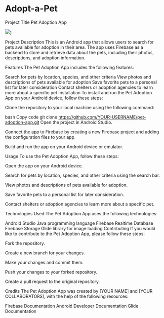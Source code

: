 # Adopt-a-Pet
Project Title
Pet Adoption App

![](https://github.com/yasinenessisik/Adopt-a-Pet/blob/master/app/programgif.gif=800x500))

Project Description
This is an Android app that allows users to search for pets available for adoption in their area. The app uses Firebase as a backend to store and retrieve data about the pets, including their photos, descriptions, and adoption information.

Features
The Pet Adoption App includes the following features:

Search for pets by location, species, and other criteria
View photos and descriptions of pets available for adoption
Save favorite pets to a personal list for later consideration
Contact shelters or adoption agencies to learn more about a specific pet
Installation
To install and run the Pet Adoption App on your Android device, follow these steps:

Clone the repository to your local machine using the following command:

bash
Copy code
git clone https://github.com/YOUR-USERNAME/pet-adoption-app.git
Open the project in Android Studio.

Connect the app to Firebase by creating a new Firebase project and adding the configuration files to your app.

Build and run the app on your Android device or emulator.

Usage
To use the Pet Adoption App, follow these steps:

Open the app on your Android device.

Search for pets by location, species, and other criteria using the search bar.

View photos and descriptions of pets available for adoption.

Save favorite pets to a personal list for later consideration.

Contact shelters or adoption agencies to learn more about a specific pet.

Technologies Used
The Pet Adoption App uses the following technologies:

Android Studio
Java programming language
Firebase Realtime Database
Firebase Storage
Glide library for image loading
Contributing
If you would like to contribute to the Pet Adoption App, please follow these steps:

Fork the repository.

Create a new branch for your changes.

Make your changes and commit them.

Push your changes to your forked repository.

Create a pull request to the original repository.

Credits
The Pet Adoption App was created by [YOUR NAME] and [YOUR COLLABORATORS], with the help of the following resources:

Firebase Documentation
Android Developer Documentation
Glide Documentation
